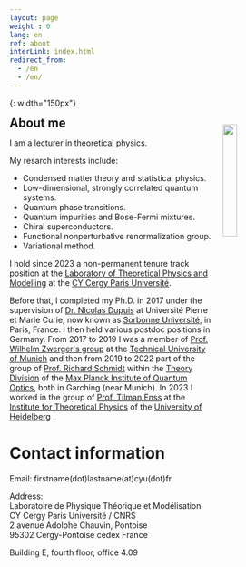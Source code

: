 ```yaml
---
layout: page
weight : 0
lang: en
ref: about
interLink: index.html
redirect_from:
  - /en
  - /en/
---
```





[photo]: {{site.baseurl}}/docs/frose_2304.png
{: width="150px"} 

<!--
{: style="text-align: right"}
width="100%;" max-width="100px;"
-->

<div class="header">
  <h2 style="display: inline;">About me</h2>
  <img src="{{site.baseurl}}/docs/frose_2304.png" style="display: inline; float: right; clear: right; margin: 15px;" width="22.5%;"/>
</div>
 
I am a lecturer in theoretical physics.


My resarch interests include:
* Condensed matter theory and statistical physics.
* Low-dimensional, strongly correlated quantum systems.
* Quantum phase transitions.
* Quantum impurities and Bose-Fermi mixtures.
* Chiral superconductors.
* Functional nonperturbative renormalization group.
* Variational method.

I hold since 2023 a non-permanent tenure track position at the [Laboratory of Theoretical Physics and Modelling](https://lptm.cyu.fr/welcome-to-the-lptm) at the [CY Cergy Paris Université](https://www.cyu.fr/en).


Before that, I completed my Ph.D. in 2017 under the supervision of [Dr. Nicolas Dupuis](https://www.lptmc.jussieu.fr/users/dupuis) at Université Pierre et Marie Curie, now known as [Sorbonne Université](https://www.sorbonne-universite.fr/en), in Paris, France.
I then held various postdoc positions in Germany. From 2017 to 2019 I was a member of [Prof. Wilhelm Zwerger's group](http://einrichtungen.ph.tum.de/T34/) at the [Technical University of Munich](https://www.tum.de/en/) and then from 2019 to 2022 part of the group of [Prof. Richard Schmidt](https://quantummatter.de) within the [Theory Division](https://www.mpq.mpg.de/6497359/theory-homepage) of the [Max Planck Institute of Quantum Optics](https://www.mpq.mpg.de/en), both in  Garching (near Munich). In 2023 I worked in the group of [Prof. Tilman Enss](https://www.thphys.uni-heidelberg.de/~enss/) at the [Institute for Theoretical Physics](https://www.thphys.uni-heidelberg.de/index.php?lang=e) of the [University of Heidelberg](https://www.uni-heidelberg.de/en) .

# Contact information

Email: firstname(dot)lastname(at)cyu(dot)fr

<!--
Tel: +49-6221-54 9431
-->

Address:  
Laboratoire de Physique Théorique et Modélisation  
CY Cergy Paris Université / CNRS  
2 avenue Adolphe Chauvin, Pontoise  
95302 Cergy-Pontoise cedex France

Building E, fourth floor, office 4.09

